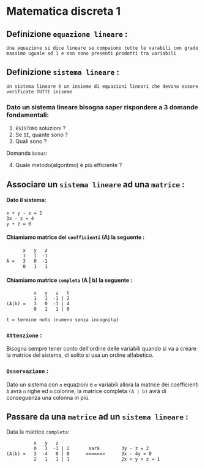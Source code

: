 # **Matematica discreta 1**

## **Definizione `equazione lineare`** :

    Una equazione si dice lineare se compaiono tutte le varabili con grado 
    massimo uguale ad 1 e non sono presenti prodotti tra variabili



## **Definizione `sistema lineare`** :

    Un sistema lineare è un insieme di equazioni lineari che devono essere verificate TUTTE iniseme


### Dato un  sistema lineare bisogna saper rispondere a 3 domande fondamentali:

1. `ESISTONO` soluzioni ? 
2. Se `SI`, quante sono ?
3. Quali sono ?

Domanda `bonus`:

4. Quale metodo(algoritmo) è più efficiente ? 



## **Associare un `sistema lineare` ad una `matrice`** :

#### Dato il sistema:

    x + y - z = 2         
    3x - z = 4
    y + z = 0

#### Chiamiamo matrice dei `coefficienti` (A) la seguente :

          x   y   z
          1   1  -1
    A =   3   0  -1
          0   1   1

#### Chiamiamo matrice `completa` (A | b) la seguente : 

              x   y   z   t
              1   1  -1 | 2
    (A|b) =   3   0  -1 | 4
              0   1   1 | 0

    t = termine noto (numero senza incognita)

### `Attenzione` : 
Bisogna sempre tener conto dell'ordine delle variabili quando si va a creare la matrice del sistema, di solito si usa un ordine alfabetico.

### `Osservazione` : 
Dato un sistema con `n` equazioni e `m` variabili allora la matrice dei coefficienti `A` avrà `n` righe ed `m` colonne, la matrice completa `(A | b)` avrà di conseguenza una colonna in più.



## **Passare da una `matrice` ad un `sistema lineare`** : 

Data la matrice `completa`:

              x   y   z   
              0   3  -1 | 2       sarà        3y - z = 2
    (A|b) =   3  -4   0 | 0      ======>      3x - 4y = 0
              2   1   1 | 1                   2x + y + z = 1


